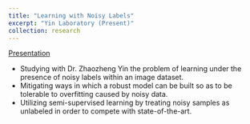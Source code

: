 ```yaml
---
title: "Learning with Noisy Labels"
excerpt: "Yin Laboratory (Present)"
collection: research
---
```

[Presentation](https://roshankenia.github.io/files/consistencybasedregularization.pdf)
- Studying with Dr. Zhaozheng Yin the problem of learning under the presence of noisy labels within an image dataset.
- Mitigating ways in which a robust model can be built so as to be tolerable to overfitting caused by noisy data.
- Utilizing semi-supervised learning by treating noisy samples as unlabeled in order to compete with state-of-the-art.